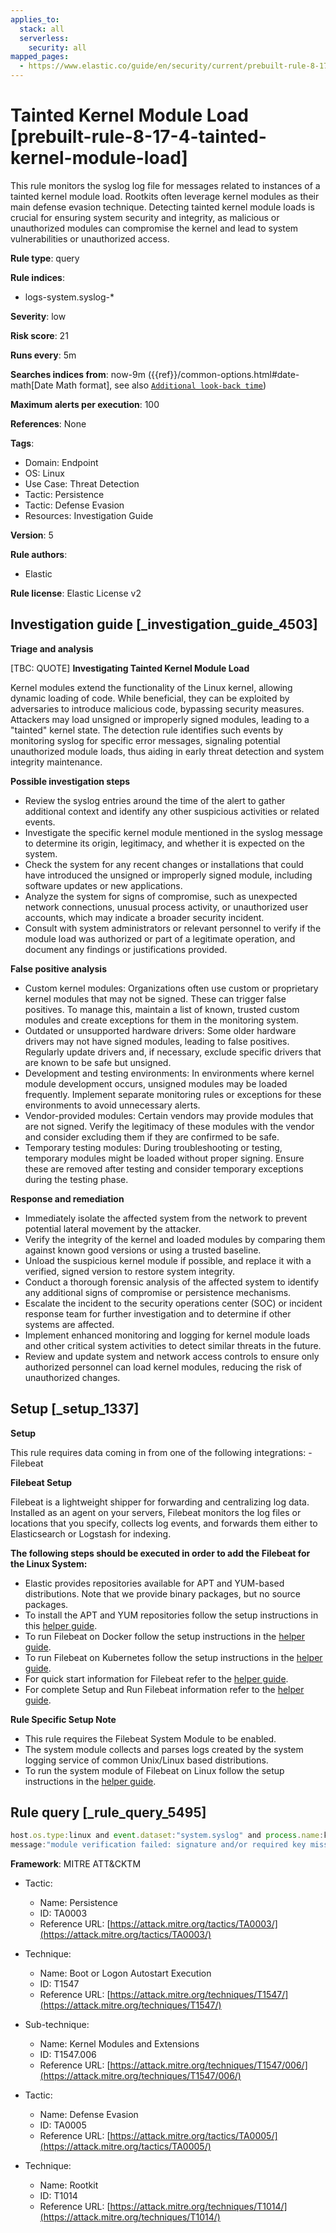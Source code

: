 ```yaml
---
applies_to:
  stack: all
  serverless:
    security: all
mapped_pages:
  - https://www.elastic.co/guide/en/security/current/prebuilt-rule-8-17-4-tainted-kernel-module-load.html
---
```


# Tainted Kernel Module Load [prebuilt-rule-8-17-4-tainted-kernel-module-load]

This rule monitors the syslog log file for messages related to instances of a tainted kernel module load. Rootkits often leverage kernel modules as their main defense evasion technique. Detecting tainted kernel module loads is crucial for ensuring system security and integrity, as malicious or unauthorized modules can compromise the kernel and lead to system vulnerabilities or unauthorized access.

**Rule type**: query

**Rule indices**:

* logs-system.syslog-*

**Severity**: low

**Risk score**: 21

**Runs every**: 5m

**Searches indices from**: now-9m ({{ref}}/common-options.html#date-math[Date Math format], see also [`Additional look-back time`](docs-content://solutions/security/detect-and-alert/create-detection-rule.md#rule-schedule))

**Maximum alerts per execution**: 100

**References**: None

**Tags**:

* Domain: Endpoint
* OS: Linux
* Use Case: Threat Detection
* Tactic: Persistence
* Tactic: Defense Evasion
* Resources: Investigation Guide

**Version**: 5

**Rule authors**:

* Elastic

**Rule license**: Elastic License v2

## Investigation guide [_investigation_guide_4503]

**Triage and analysis**

[TBC: QUOTE]
**Investigating Tainted Kernel Module Load**

Kernel modules extend the functionality of the Linux kernel, allowing dynamic loading of code. While beneficial, they can be exploited by adversaries to introduce malicious code, bypassing security measures. Attackers may load unsigned or improperly signed modules, leading to a "tainted" kernel state. The detection rule identifies such events by monitoring syslog for specific error messages, signaling potential unauthorized module loads, thus aiding in early threat detection and system integrity maintenance.

**Possible investigation steps**

* Review the syslog entries around the time of the alert to gather additional context and identify any other suspicious activities or related events.
* Investigate the specific kernel module mentioned in the syslog message to determine its origin, legitimacy, and whether it is expected on the system.
* Check the system for any recent changes or installations that could have introduced the unsigned or improperly signed module, including software updates or new applications.
* Analyze the system for signs of compromise, such as unexpected network connections, unusual process activity, or unauthorized user accounts, which may indicate a broader security incident.
* Consult with system administrators or relevant personnel to verify if the module load was authorized or part of a legitimate operation, and document any findings or justifications provided.

**False positive analysis**

* Custom kernel modules: Organizations often use custom or proprietary kernel modules that may not be signed. These can trigger false positives. To manage this, maintain a list of known, trusted custom modules and create exceptions for them in the monitoring system.
* Outdated or unsupported hardware drivers: Some older hardware drivers may not have signed modules, leading to false positives. Regularly update drivers and, if necessary, exclude specific drivers that are known to be safe but unsigned.
* Development and testing environments: In environments where kernel module development occurs, unsigned modules may be loaded frequently. Implement separate monitoring rules or exceptions for these environments to avoid unnecessary alerts.
* Vendor-provided modules: Certain vendors may provide modules that are not signed. Verify the legitimacy of these modules with the vendor and consider excluding them if they are confirmed to be safe.
* Temporary testing modules: During troubleshooting or testing, temporary modules might be loaded without proper signing. Ensure these are removed after testing and consider temporary exceptions during the testing phase.

**Response and remediation**

* Immediately isolate the affected system from the network to prevent potential lateral movement by the attacker.
* Verify the integrity of the kernel and loaded modules by comparing them against known good versions or using a trusted baseline.
* Unload the suspicious kernel module if possible, and replace it with a verified, signed version to restore system integrity.
* Conduct a thorough forensic analysis of the affected system to identify any additional signs of compromise or persistence mechanisms.
* Escalate the incident to the security operations center (SOC) or incident response team for further investigation and to determine if other systems are affected.
* Implement enhanced monitoring and logging for kernel module loads and other critical system activities to detect similar threats in the future.
* Review and update system and network access controls to ensure only authorized personnel can load kernel modules, reducing the risk of unauthorized changes.


## Setup [_setup_1337]

**Setup**

This rule requires data coming in from one of the following integrations: - Filebeat

**Filebeat Setup**

Filebeat is a lightweight shipper for forwarding and centralizing log data. Installed as an agent on your servers, Filebeat monitors the log files or locations that you specify, collects log events, and forwards them either to Elasticsearch or Logstash for indexing.

**The following steps should be executed in order to add the Filebeat for the Linux System:**

* Elastic provides repositories available for APT and YUM-based distributions. Note that we provide binary packages, but no source packages.
* To install the APT and YUM repositories follow the setup instructions in this [helper guide](beats://docs/reference/filebeat/setup-repositories.md).
* To run Filebeat on Docker follow the setup instructions in the [helper guide](beats://docs/reference/filebeat/running-on-docker.md).
* To run Filebeat on Kubernetes follow the setup instructions in the [helper guide](beats://docs/reference/filebeat/running-on-kubernetes.md).
* For quick start information for Filebeat refer to the [helper guide](https://www.elastic.co/guide/en/beats/filebeat/8.11/filebeat-installation-configuration.html).
* For complete Setup and Run Filebeat information refer to the [helper guide](beats://docs/reference/filebeat/setting-up-running.md).

**Rule Specific Setup Note**

* This rule requires the Filebeat System Module to be enabled.
* The system module collects and parses logs created by the system logging service of common Unix/Linux based distributions.
* To run the system module of Filebeat on Linux follow the setup instructions in the [helper guide](beats://docs/reference/filebeat/filebeat-module-system.md).


## Rule query [_rule_query_5495]

```js
host.os.type:linux and event.dataset:"system.syslog" and process.name:kernel and
message:"module verification failed: signature and/or required key missing - tainting kernel"
```

**Framework**: MITRE ATT&CKTM

* Tactic:

    * Name: Persistence
    * ID: TA0003
    * Reference URL: [https://attack.mitre.org/tactics/TA0003/](https://attack.mitre.org/tactics/TA0003/)

* Technique:

    * Name: Boot or Logon Autostart Execution
    * ID: T1547
    * Reference URL: [https://attack.mitre.org/techniques/T1547/](https://attack.mitre.org/techniques/T1547/)

* Sub-technique:

    * Name: Kernel Modules and Extensions
    * ID: T1547.006
    * Reference URL: [https://attack.mitre.org/techniques/T1547/006/](https://attack.mitre.org/techniques/T1547/006/)

* Tactic:

    * Name: Defense Evasion
    * ID: TA0005
    * Reference URL: [https://attack.mitre.org/tactics/TA0005/](https://attack.mitre.org/tactics/TA0005/)

* Technique:

    * Name: Rootkit
    * ID: T1014
    * Reference URL: [https://attack.mitre.org/techniques/T1014/](https://attack.mitre.org/techniques/T1014/)



